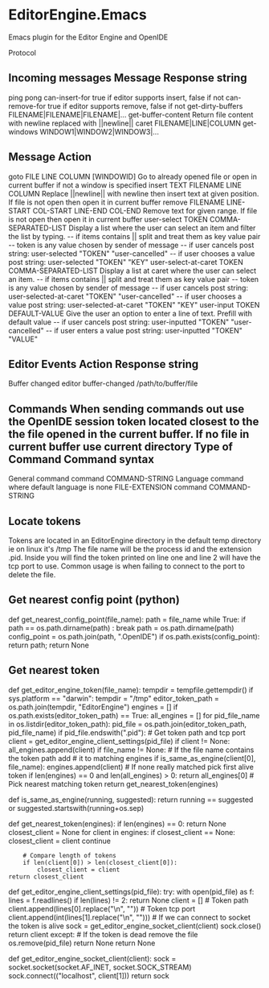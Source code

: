 EditorEngine.Emacs
====================

Emacs plugin for the Editor Engine and OpenIDE

Protocol

Incoming messages
Message                                                 Response string
-----------------------------------------------------------------------
ping                                                    pong
can-insert-for                                          true if editor supports insert, false if not
can-remove-for                                          true if editor supports remove, false if not
get-dirty-buffers                                       FILENAME|FILENAME|FILENAME|...
get-buffer-content                                      Return file content with newline replaced with ||newline||
caret                                                   FILENAME|LINE|COLUMN
get-windows                                             WINDOW1|WINDOW2|WINDOW3|...

Message                                                 Action
--------------------------------------------------------------
goto FILE LINE COLUMN [WINDOWID]                        Go to already opened file or open in current buffer if not a window is specified
insert TEXT FILENAME LINE COLUMN                        Replace ||newline|| with newline then insert text at given position. If file is not open then open it in current buffer
remove FILENAME LINE-START COL-START LINE-END COL-END   Remove text for given range. If file is not open then open it in current buffer
user-select TOKEN COMMA-SEPARATED-LIST                  Display a list where the user can select an item and filter the list by typing.
  -- if items contains || split and treat them as key value pair
  -- token is any value chosen by sender of message
  -- if user cancels post string: user-selected "TOKEN" "user-cancelled"
  -- if user chooses a value post string: user-selected "TOKEN" "KEY"
user-select-at-caret TOKEN COMMA-SEPARATED-LIST         Display a list at caret where the user can select an item.
  -- if items contains || split and treat them as key value pair
  -- token is any value chosen by sender of message
  -- if user cancels post string: user-selected-at-caret "TOKEN" "user-cancelled"
  -- if user chooses a value post string: user-selected-at-caret "TOKEN" "KEY"
user-input TOKEN DEFAULT-VALUE                          Give the user an option to enter a line of text. Prefill with default value
  -- if user cancels post string: user-inputted "TOKEN" "user-cancelled"
  -- if user enters a value post string: user-inputted "TOKEN" "VALUE"

Editor Events
Action                                                  Response string
-----------------------------------------------------------------------
Buffer changed                                          editor buffer-changed /path/to/buffer/file

Commands
When sending commands out use the OpenIDE session token located closest
to the the file opened in the current buffer. If no file in current
buffer use current directory
Type of Command                                         Command syntax
----------------------------------------------------------------------
General command                                         command COMMAND-STRING
Language command where default language is none         FILE-EXTENSION command COMMAND-STRING


Locate tokens
---------------------
Tokens are located in an EditorEngine directory in the default temp directory ie on linux it's /tmp
The file name will be the process id and the extension .pid. Inside you will find the token printed
on line one and line 2 will have the tcp port to use. Common usage is when failing to connect to
the port to delete the file.


Get nearest config point (python)
------------------------
def get_nearest_config_point(file_name):
    path = file_name
    while True:
        if path == os.path.dirname(path) :
            break
        path = os.path.dirname(path) 
        config_point = os.path.join(path, ".OpenIDE")
        if os.path.exists(config_point):
            return path;
    return None

Get nearest token
-----------------
def get_editor_engine_token(file_name):
    tempdir = tempfile.gettempdir()
    if sys.platform == "darwin":
        tempdir = "/tmp"
    editor_token_path = os.path.join(tempdir, "EditorEngine")
    engines = []
    if os.path.exists(editor_token_path) == True:
        all_engines = []
        for pid_file_name in os.listdir(editor_token_path):
            pid_file = os.path.join(editor_token_path, pid_file_name)
            if pid_file.endswith(".pid"):
				# Get token path and tcp port
                client = get_editor_engine_client_settings(pid_file)
                if client != None:
                    all_engines.append(client)
                    if file_name != None:
						# If the file name contains the token path add
						# it to matching engines
                        if is_same_as_engine(client[0], file_name):
                            engines.append(client)
		# If none really matched pick first alive token
        if len(engines) == 0 and len(all_engines) > 0:
            return all_engines[0]
	# Pick nearest matching token
    return get_nearest_token(engines)

def is_same_as_engine(running, suggested):
    return running == suggested or suggested.startswith(running+os.sep)

def get_nearest_token(engines):
    if len(engines) == 0:
        return None
    closest_client = None
    for client in engines:
        if closest_client == None:
            closest_client = client
            continue

		# Compare length of tokens
        if len(client[0]) > len(closest_client[0]):
            closest_client = client
    return closest_client

def get_editor_engine_client_settings(pid_file):
    try:
        with open(pid_file) as f:
            lines = f.readlines()
            if len(lines) != 2:
                return None
            client = []
			# Token path
            client.append(lines[0].replace("\n", ""))
			# Token tcp port
            client.append(int(lines[1].replace("\n", "")))
			# If we can connect to socket the token is alive
            sock = get_editor_engine_socket_client(client)
            sock.close()
            return client
    except:
		# If the token is dead remove the file
        os.remove(pid_file)
        return None
    return None

def get_editor_engine_socket_client(client):
    sock = socket.socket(socket.AF_INET, socket.SOCK_STREAM)
    sock.connect(("localhost", client[1]))
    return sock
